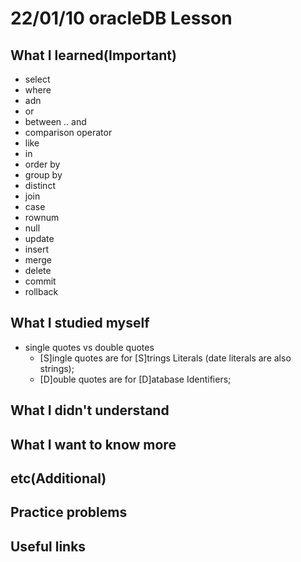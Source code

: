 # 22/01/10 oracleDB Lesson

## What I learned(Important)

* select
* where
* adn
* or
* between .. and
* comparison operator
* like
* in
* order by
* group by
* distinct
* join
* case
* rownum
* null
* update
* insert
* merge
* delete
* commit
* rollback

## What I studied myself

* single quotes vs double quotes
  * [S]ingle quotes are for [S]trings Literals (date literals are also strings);
  * [D]ouble quotes are for [D]atabase Identifiers;

## What I didn't understand

## What I want to know more

## etc(Additional)

## Practice problems

## Useful links

